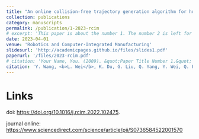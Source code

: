```yaml
---
title: "An online collision-free trajectory generation algorithm for human–robot collaboration"
collection: publications
category: manuscripts
permalink: /publication/1-2023-rcim
# excerpt: 'This paper is about the number 1. The number 2 is left for future work.'
date: 2023-04-01
venue: 'Robotics and Computer-Integrated Manufacturing'
slidesurl: 'http://academicpages.github.io/files/slides1.pdf'
paperurl: '/files/2023-rcim.pdf'
# citation: 'Your Name, You. (2009). &quot;Paper Title Number 1.&quot; <i>Journal 1</i>. 1(1).'
citation: 'Y. Wang, <b>L. Wei</b>, K. Du, G. Liu, Q. Yang, Y. Wei, Q. Fang, "An Online Collision-free Trajectory Generation Algorithm for Human–robot Collaboration", <i>Robotics and Computer-Integrated Manufacturing</i>, vol. 80, no. 102475, Apr. 2023'
---
```


Links
===

doi: https://doi.org/10.1016/j.rcim.2022.102475.

journal online: https://www.sciencedirect.com/science/article/pii/S0736584522001570
